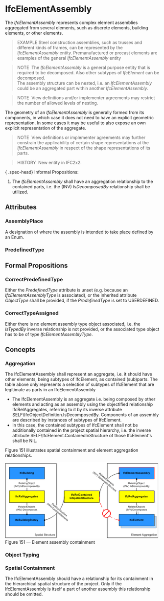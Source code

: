 # IfcElementAssembly

The _IfcElementAssembly_ represents complex element assemblies aggregated from several elements, such as discrete elements, building elements, or other elements.  

> EXAMPLE Steel construction assemblies, such as trusses and different kinds of frames, can be represented by the _IfcElementAssembly_ entity. Premanufactured or precast elements are examples of the general _IfcElementAssembly_ entity 

> NOTE&nbsp; The _IfcElementAssembly_ is a general purpose entity that is required to be decomposed. Also other subtypes of _IfcElement_ can be decomposed.    
The assembly structure can be nested, i.e. an _IfcElementAssembly_ could be an aggregated part within another _IfcElementAssembly_.  

> NOTE&nbsp; View definitions and/or implementer agreements may restrict the number of allowed levels of nesting.  

The geometry of an _IfcElementAssembly_ is generally formed from its components, in which case it does not need to have an explicit geometric representation. In some cases it may be useful to also expose an own explicit representation of the aggregate.  

> NOTE&nbsp; View definitions or implementer agreements may further constrain the applicability of certain shape representations at the _IfcElementAssembly_ in respect of the shape representations of its parts.  

> HISTORY&nbsp; New entity in IFC2x2.  

{ .spec-head}
Informal Propositions:

1. The _IfcElementAssembly_ shall have an aggregation relationship to the contained parts, i.e. the (INV) _IsDecomposedBy_ relationship shall be utilized.

## Attributes

### AssemblyPlace
A designation of where the assembly is intended to take place defined by an Enum.

### PredefinedType


## Formal Propositions

### CorrectPredefinedType
Either the _PredefinedType_ attribute is unset (e.g. because an _IfcElementAssemblyType_ is associated), or the inherited attribute _ObjectType_ shall be provided, if the _PredefinedType_ is set to USERDEFINED.

### CorrectTypeAssigned
Either there is no element assembly type object associated, i.e. the _IsTypedBy_ inverse relationship is not provided, or the associated type object has to be of type _IfcElementAssemblyType_.

## Concepts

### Aggregation

The IfcElementAssembly shall represent an aggregate,
i.e. it should have other elements, being subtypes of
IfcElement, 
as contained (sub)parts. The table above only represents a selection of subtypes of IfcElement that are legitimate as parts in an 
IfcElementAssembly


* The IfcElementAssembly is an aggregate i.e. being
composed by other elements and acting as an assembly using the
objectified relationship IfcRelAggregates, referring to it
by its inverse attribute
SELF\IfcObjectDefinition.IsDecomposedBy. Components of an
assembly are described by instances of subtypes of
IfcElement.
* In this case, the contained subtypes of IfcElement
shall not be additionally contained in the project spatial
hierarchy, i.e. the inverse attribute
SELF\IfcElement.ContainedInStructure of those
IfcElement's shall be NIL.


Figure 151 illustrates spatial containment and element aggregation relationships.


![containment relationships](../../../../figures/ifcelementassembly-containment.png)
Figure 151 — Element assembly containment



### Object Typing


### Spatial Containment

The IfcElementAssembly should have a relationship for its 
containment in the hierarchical spatial structure of the project. Only if the IfcElementAssembly is itself a part of another assembly this relationship should be omitted.



